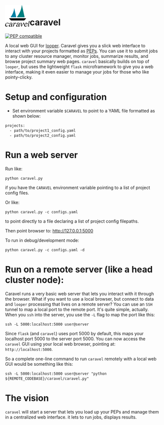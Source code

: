 <img src="caravel/static/caravel.svg" alt="caravel logo" height="70" align="left"/>

# caravel

[![PEP compatible](http://pepkit.github.io/img/PEP-compatible-green.svg)](http://pepkit.github.io)


A local web GUI for [looper](https://looper.readthedocs.io/). Caravel gives you a slick web interface to interact with your projects formatted as [PEPs](http://pepkit.github.io). You can use it to submit jobs to any cluster resource manager, monitor jobs, summarize results, and browse project summary web pages. `caravel` basically builds on top of `looper`, but uses the lightweight `flask` microframework to give you a web interface, making it even easier to manage your jobs for those who like pointy-clicky.


# Setup and configuration

* Set environment variable `$CARAVEL` to point to a YAML file formatted as shown below:

```
projects:
  - path/to/project1_config.yaml
  - path/to/project2_config.yaml
```

# Run a web server


Run like:

```
python caravel.py
```
if you have the `CARAVEL` environment variable pointing to a list of project config files.

Or like:

```
python caravel.py -c configs.yaml
```
to point directly to a file declaring a list of project config filepaths.

Then point browser to: http://127.0.0.1:5000



To run in debug/development mode: 
```
python caravel.py -c configs.yaml -d
```

# Run on a remote server (like a head cluster node):

Caravel runs a very basic web server that lets you interact with it through the browser. What if you want to use a local browser, but connect to data and `looper` processing that lives on a remote server? You can use an `SSH` tunnel to map a local port to the remote port. It's quite simple, actually. When you `ssh` into the server, you use the `-L` flag to map the port like this:

```
ssh -L 5000:localhost:5000 user@server
```

Since `flask` (and `caravel`) uses port 5000 by default, this maps your localhost port 5000 to the server port 5000. You can now access the `caravel` GUI using your local web browser, pointing at: `http://localhost:5000`.

So a complete one-line command to run `caravel` remotely with a local web GUI would be something like this:

```
ssh -L 5000:localhost:5000 user@server "python ${REMOTE_CODEBASE}/caravel/caravel.py"
```

# The vision

`caravel` will start a server that lets you load up your PEPs and manage them in a centralized web interface. it lets to run jobs, displays results.

